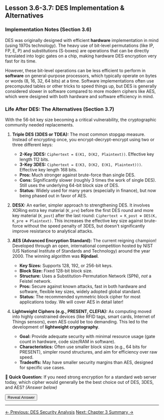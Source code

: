 ## Lesson 3.6-3.7: DES Implementation & Alternatives

### Implementation Notes (Section 3.6)

DES was originally designed with efficient **hardware** implementation in mind (using 1970s technology). The heavy use of bit-level permutations (like IP, FP, E, P) and substitutions (S-boxes) are operations that can be directly translated into logic gates on a chip, making hardware DES encryption very fast for its time.

However, these bit-level operations can be less efficient to perform in **software** on general-purpose processors, which typically operate on bytes or words (8, 16, 32, 64 bits) at a time. Software implementations often use precomputed tables or other tricks to speed things up, but DES is generally considered slower in software compared to more modern ciphers like AES, which were designed with both hardware and software efficiency in mind.

### Life After DES: The Alternatives (Section 3.7)

With the 56-bit key size becoming a critical vulnerability, the cryptographic community needed replacements.

1.  **Triple DES (3DES or TDEA):** The most common stopgap measure. Instead of encrypting once, you encrypt-decrypt-encrypt using two or three different keys:
    *   **2-Key 3DES:** `Ciphertext = E(K1, D(K2, Plaintext))`. Effective key length 112 bits.
    *   **3-Key 3DES:** `Ciphertext = E(K3, D(K2, E(K1, Plaintext)))`. Effective key length 168 bits.
    *   **Pros:** Much stronger against brute-force than single DES.
    *   **Cons:** Significantly slower (roughly 3 times the work of single DES). Still uses the underlying 64-bit block size of DES.
    *   **Status:** Widely used for many years (especially in finance), but now being phased out in favor of AES.

2.  **DESX:** An earlier, simpler approach to strengthening DES. It involves XORing extra key material (`K_pre`) before the first DES round and more key material (`K_post`) after the last round: `Ciphertext = K_post ⊕ DES(K, K_pre ⊕ Plaintext)`. This increases the effective key size against brute-force without the speed penalty of 3DES, but doesn't significantly improve resistance to analytical attacks.

3.  **AES (Advanced Encryption Standard):** The current reigning champion! Developed through an open, international competition hosted by NIST (US National Institute of Standards and Technology) around the year 2000. The winning algorithm was **Rijndael**.
    *   **Key Sizes:** Supports 128, 192, or 256-bit keys.
    *   **Block Size:** Fixed 128-bit block size.
    *   **Structure:** Uses a Substitution-Permutation Network (SPN), *not* a Feistel network.
    *   **Pros:** Secure against known attacks, fast in both hardware and software, flexible key sizes, widely adopted global standard.
    *   **Status:** The recommended symmetric block cipher for most applications today. We will cover AES in detail later!

4.  **Lightweight Ciphers (e.g., PRESENT, CLEFIA):** As computing moved into highly constrained devices (like RFID tags, smart cards, Internet of Things sensors), even AES could be too demanding. This led to the development of **lightweight cryptography**.
    *   **Goal:** Provide adequate security with minimal resource usage (gate count in hardware, code size/RAM in software).
    *   **Characteristics:** Often use smaller block sizes (e.g., 64 bits for PRESENT), simpler round structures, and aim for efficiency over raw speed.
    *   **Tradeoffs:** May have smaller security margins than AES, designed for specific use cases.

**🤔 Quick Question:** If you need strong encryption for a standard web server today, which cipher would generally be the best choice out of DES, 3DES, and AES?
*(Answer below)*

<button onclick="revealAnswer('modernChoiceAnswer', this)">Reveal Answer</button>
<span id="modernChoiceAnswer" style="display: none;">
*(Answer: AES. It's the modern standard, offering strong security with good performance and flexible key sizes. DES is broken, and 3DES is slow and being phased out.)*
</span>

---

<div class="page-navigation">
    <a href="ch03_security.html" class="prev">← Previous: DES Security Analysis</a>
    <a href="ch03_summary.html" class="next">Next: Chapter 3 Summary →</a>
</div>

<script src="../scripts/main.js"></script>